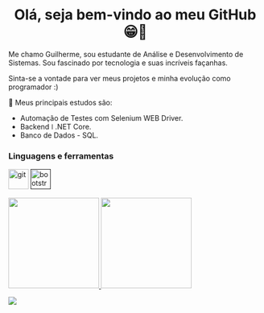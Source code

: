 <h1 align="center"> Olá, seja bem-vindo ao meu GitHub 😁👋</h1>
<p>Me chamo Guilherme, sou estudante de Análise e Desenvolvimento de Sistemas. Sou fascinado por tecnologia e suas incríveis façanhas.</p>
<p>Sinta-se a vontade para ver meus projetos e minha evolução como programador :)</p>

🧠 Meus principais estudos são:
-  Automação de Testes com Selenium WEB Driver.
-  Backend ǀ .NET Core.
-  Banco de Dados - SQL.

<h3 align="left">Linguagens e ferramentas</h3>
<p align="left"</a><img src="https://camo.githubusercontent.com/8d56e87edf99e89bfc457cd62462e0b7aae19e6b197b1df5c542d474d8d76f81/68747470733a2f2f646576656c6f7065722e6665646f726170726f6a6563742e6f72672f7374617469632f6c6f676f2f6373686172702e706e67" alt="git" width="40" height="40"/> </a> <a href="" target="_blank"> <img src="https://www.vectorlogo.zone/logos/git-scm/git-scm-icon.svg" alt="bootstrap" width="40" height="40"/> </a> <a href="" target="_blank"></p>


  
  
  <a href="https://github.com/raabelo11">
  <img height="180em" src="https://github-readme-stats.vercel.app/api?username=raabelo11&show_icons=true&theme=dracula&include_all_commits=true&count_private=true"/>
  <img height="180em" src="https://github-readme-stats.vercel.app/api/top-langs/?username=raabelo11&layout=compact&langs_count=7&theme=dracula"/>
    
     
  
  <a href="https://www.linkedin.com/in/guilherme-lima-9a7b75171/" target="_blank"><img src="https://img.shields.io/badge/-LinkedIn-%230077B5?style=for-the-badge&logo=linkedin&logoColor=white" target="_blank"></a> 
 
  
    
    


 
